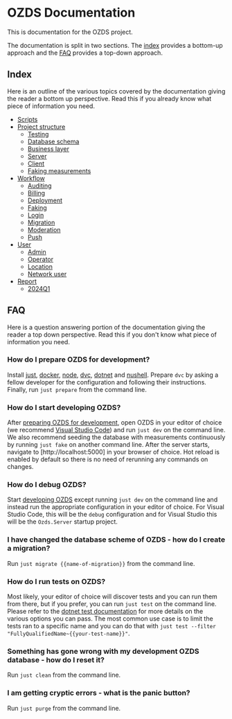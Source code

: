 # OZDS Documentation

This is documentation for the OZDS project.

The documentation is split in two sections. The [index](#index) provides a
bottom-up approach and the [FAQ](#faq) provides a top-down approach.

## Index

Here is an outline of the various topics covered by the documentation giving the
reader a bottom up perspective. Read this if you already know what piece of
information you need.

- [Scripts](docs/en/scripts.md)
- [Project structure](docs/en/structure/index.md)
  - [Testing](docs/en/structure/test.md)
  - [Database schema](docs/en/structure/data/index.md)
  - [Business layer](docs/en/structure/business.md)
  - [Server](docs/en/structure/server.md)
  - [Client](docs/en/structure/client.md)
  - [Faking measurements](docs/en/structure/fake.md)
- [Workflow](docs/en/workflow/index.md)
  - [Auditing](docs/en/workflow/auditing.md)
  - [Billing](docs/en/workflow/billing.md)
  - [Deployment](docs/en/workflow/deployment.md)
  - [Faking](docs/en/workflow/faking.md)
  - [Login](docs/en/workflow/login.md)
  - [Migration](docs/en/workflow/migration.md)
  - [Moderation](docs/en/workflow/moderation.md)
  - [Push](docs/en/workflow/push.md)
- [User](docs/en/user/index.md)
  - [Admin](docs/en/user/admin/index.md)
  - [Operator](docs/en/user/operator/index.md)
  - [Location](docs/en/user/location/index.md)
  - [Network user](docs/en/user/network-user/index.md)
- [Report](docs/en/report/2024Q1)
  - [2024Q1](/docs/en/report/2024Q1/1_requirements.md)

## FAQ

Here is a question answering portion of the documentation giving the reader a
top down perspective. Read this if you don't know what piece of information you
need.

### How do I prepare OZDS for development?

Install [just](https://github.com/casey/just#packages),
[docker](https://docs.docker.com/engine/install/),
[node](https://nodejs.org/en/download), [dvc](https://dvc.org/),
[dotnet](https://github.com/dotnet/core/blob/main/release-notes/8.0/8.0.1/8.0.1.md?WT.mc_id=dotnet-35129-website)
and [nushell](https://www.nushell.sh/). Prepare `dvc` by asking a fellow
developer for the configuration and following their instructions. Finally, run
`just prepare` from the command line.

### How do I start developing OZDS?

After [preparing OZDS for development](#how-do-i-prepare-ozds-for-development),
open OZDS in your editor of choice (we recommend
[Visual Studio Code](https://code.visualstudio.com/)) and run `just dev` on the
command line. We also recommend seeding the database with measurements
continuously by running `just fake` on another command line. After the server
starts, navigate to [http://localhost:5000] in your browser of choice. Hot
reload is enabled by default so there is no need of rerunning any commands on
changes.

### How do I debug OZDS?

Start [developing OZDS](#how-do-i-start-developing-ozds) except running
`just dev` on the command line and instead run the appropriate configuration in
your editor of choice. For Visual Studio Code, this will be the `debug`
configuration and for Visual Studio this will be the `Ozds.Server` startup
project.

### I have changed the database scheme of OZDS - how do I create a migration?

Run `just migrate {{name-of-migration}}` from the command line.

### How do I run tests on OZDS?

Most likely, your editor of choice will discover tests and you can run them from
there, but if you prefer, you can run `just test` on the command line. Please
refer to the
[dotnet test documentation](https://learn.microsoft.com/en-us/dotnet/core/tools/dotnet-test)
for more details on the various options you can pass. The most common use case
is to limit the tests ran to a specific name and you can do that with
`just test --filter "FullyQualifiedName~{{your-test-name}}"`.

### Something has gone wrong with my development OZDS database - how do I reset it?

Run `just clean` from the command line.

### I am getting cryptic errors - what is the panic button?

Run `just purge` from the command line.
